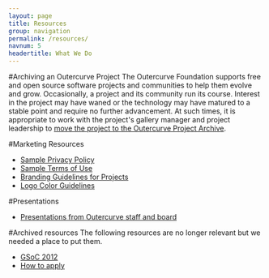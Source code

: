 ```yaml
---
layout: page
title: Resources
group: navigation
permalink: /resources/
navnum: 5
headertitle: What We Do
---
```


#Archiving an Outercurve Project
The Outercurve Foundation supports free and open source software projects and communities to help them evolve and grow. Occasionally, a project and its community run its course. Interest in the project may have waned or the technology may have matured to a stable point and require no further advancement. At such times, it is appropriate to work with the project's gallery manager and project leadership to [move the project to the Outercurve Project Archive](/resources/archive_project.html). 

#Marketing Resources
* [Sample Privacy Policy](/assets/files/privacy_policy.docx)
* [Sample Terms of Use](/assets/files/terms_and_conditions.docx)
* [Branding Guidelines for Projects](/assets/files/branding_guidelines_for_projects.docx)
* [Logo Color Guidelines](/assets/files/formal_logo_color_guidelines.pdf)

#Presentations
* [Presentations from Outercurve staff and board](/resources/presentations.html)


#Archived resources
The following resources are no longer relevant but we needed a place to put them.

* [GSoC 2012](/resources/archive/gsoc2012.html)
* [How to apply](/resources/archive/gsoc_how_to_apply.html)
